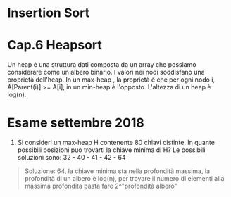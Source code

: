 # Insertion Sort

# Cap.6 Heapsort

Un heap è una struttura dati composta da un array che possiamo considerare come un albero binario.
I valori nei nodi soddisfano una proprietà dell'heap. In un max-heap , la proprietà è che per ogni nodo i, A[Parent(i)] >= A[i], in un min-heap è l'opposto.
L'altezza di un heap è log(n).

# Esame settembre 2018

1. Si consideri un max-heap H contenente 80 chiavi distinte. In quante possibili posizioni può trovarti la chiave minima di H? Le possibili soluzioni sono: 32 - 40 - 41 - 42 - 64
> Soluzione: 64, la chiave minima sta nella profondità massima, la profondità di un albero è log(n), per trovare il numero di elementi alla massima profondità basta fare 2^"profondità albero"

